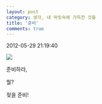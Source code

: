 ```yaml
---
layout: post
category: 생각, 내 머릿속에 가득찬 것들
title: '준비'
comments: true
---
```


2012-05-29 21:19:40


  

![][link0]

  

준비하라,

  

뭘?

  

젖을 준비!


[link0]:https://t1.daumcdn.net/cfile/tistory/186CE6384FC4BEAC0F
